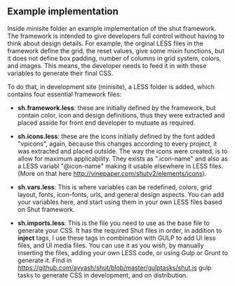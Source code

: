 ## Example implementation

Inside minisite folder an example implementation of the shut framework. The framework is intended to give developers full control without having to think about design details. For example, the orginal LESS files in the framework define the grid, the reset values, give some mixin functions, but it does not define box padding, number of columns in grid system, colors, and images. This means, the developer needs to feed it in with these variables to generate their final CSS. 

To do that, in development site (minisite), a LESS folder is added, which contains four essential framework files:

- **sh.framework.less**: these are initially defined by the framework, but contain color, icon and design definitions, thus they were extracted and placed asside for front end developer to mutuate as required.

- **sh.icons.less**: these are the icons initially defined by the font added "vpicons", again, because this changes according to every project, it was extracted and placed outside. The way the icons were created, is to allow for maximum applicability. They exists as ".icon-name" and also as a LESS variabl "@icon-name" making it usable elsewhere in LESS files. (More on that here http://vinepaper.com/shutv2/elements/icons).

- **sh.vars.less**: This is where variables can be redefined, colors, grid layout, fonts, icon-fonts, urls, and general design aspects. You can add your variables here, and start using them in your own LESS files based on Shut framework.

- **sh.imports.less**: This is the file you need to use as the base file to generate your CSS. It has the required Shut files in order, in addition to **inject** tags, I use these tags in combination with GULP to add UI less files, and UI media files. You can use it as you wish, by manually inserting the files, adding your own LESS code, or using Gulp or Grunt to generate it. Find in <https://github.com/ayyash/shut/blob/master/gulptasks/shut.js> gulp tasks to generate CSS in development, and on distribution.